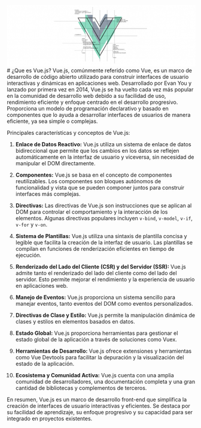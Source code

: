 <img src="./img/vue3-536x500.png">
# ¿Que es Vue.js?
Vue.js, comúnmente referido como Vue, es un marco de desarrollo de código abierto utilizado para construir interfaces de usuario interactivas y dinámicas en aplicaciones web. Desarrollado por Evan You y lanzado por primera vez en 2014, Vue.js se ha vuelto cada vez más popular en la comunidad de desarrollo web debido a su facilidad de uso, rendimiento eficiente y enfoque centrado en el desarrollo progresivo.
Proporciona un modelo de programación declarativo y basado en componentes que lo ayuda a desarrollar interfaces de usuarios de manera eficiente, ya sea simple o complejas.

Principales características y conceptos de Vue.js:

1. **Enlace de Datos Reactivo:** Vue.js utiliza un sistema de enlace de datos bidireccional que permite que los cambios en los datos se reflejen automáticamente en la interfaz de usuario y viceversa, sin necesidad de manipular el DOM directamente.

2. **Componentes:** Vue.js se basa en el concepto de componentes reutilizables. Los componentes son bloques autónomos de funcionalidad y vista que se pueden componer juntos para construir interfaces más complejas.

3. **Directivas:** Las directivas de Vue.js son instrucciones que se aplican al DOM para controlar el comportamiento y la interacción de los elementos. Algunas directivas populares incluyen `v-bind`, `v-model`, `v-if`, `v-for` y `v-on`.

4. **Sistema de Plantillas:** Vue.js utiliza una sintaxis de plantilla concisa y legible que facilita la creación de la interfaz de usuario. Las plantillas se compilan en funciones de renderización eficientes en tiempo de ejecución.

5. **Renderizado del Lado del Cliente (CSR) y del Servidor (SSR):** Vue.js admite tanto el renderizado del lado del cliente como del lado del servidor. Esto permite mejorar el rendimiento y la experiencia de usuario en aplicaciones web.

6. **Manejo de Eventos:** Vue.js proporciona un sistema sencillo para manejar eventos, tanto eventos del DOM como eventos personalizados.

7. **Directivas de Clase y Estilo:** Vue.js permite la manipulación dinámica de clases y estilos en elementos basados en datos.

8. **Estado Global:** Vue.js proporciona herramientas para gestionar el estado global de la aplicación a través de soluciones como Vuex.

9. **Herramientas de Desarrollo:** Vue.js ofrece extensiones y herramientas como Vue Devtools para facilitar la depuración y la visualización del estado de la aplicación.

10. **Ecosistema y Comunidad Activa:** Vue.js cuenta con una amplia comunidad de desarrolladores, una documentación completa y una gran cantidad de bibliotecas y complementos de terceros.

En resumen, Vue.js es un marco de desarrollo front-end que simplifica la creación de interfaces de usuario interactivas y eficientes. Se destaca por su facilidad de aprendizaje, su enfoque progresivo y su capacidad para ser integrado en proyectos existentes.